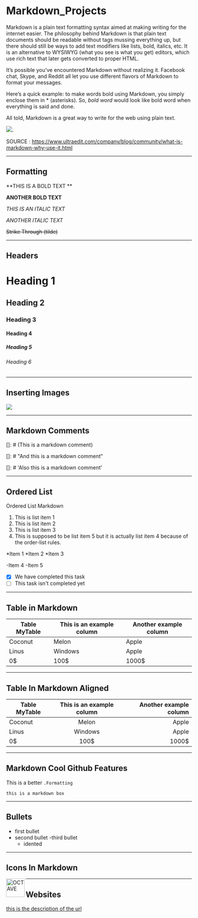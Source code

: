 # Markdown_Projects

Markdown is a plain text formatting syntax aimed at making writing for the internet easier. The philosophy behind Markdown is that plain text documents should be readable without tags mussing everything up, but there should still be ways to add text modifiers like lists, bold, italics, etc. It is an alternative to WYSIWYG (what you see is what you get) editors, which use rich text that later gets converted to proper HTML.

It’s possible you’ve encountered Markdown without realizing it. Facebook chat, Skype, and Reddit all let you use different flavors of Markdown to format your messages.

Here’s a quick example: to make words bold using Markdown, you simply enclose them in * (asterisks). So, *bold word* would look like bold word when everything is said and done.

All told, Markdown is a great way to write for the web using plain text.


![](https://th.bing.com/th/id/R31767c0d8d6d30d45b0a9b96d5e3a880?rik=TyBIUaoIDAB0Qw&riu=http%3a%2f%2finplus.top%2fassets%2fblogImg%2fmarkdown%2fmarkdown-0.png&ehk=7T1iLuILhJc4Yn%2fSSe493ScIMG%2bPltiO1E9aAhijFo8%3d&risl=&pid=ImgRaw).



SOURCE : https://www.ultraedit.com/company/blog/community/what-is-markdown-why-use-it.html


---
Formatting
---
**THIS IS A BOLD TEXT **

__ANOTHER BOLD TEXT__

_THIS IS AN ITALIC TEXT_

*ANOTHER ITALIC TEXT*

~~Strike Through (tilde)~~

---
Headers
---

# Heading 1
## Heading 2
### Heading 3
#### Heading 4
##### Heading 5
###### Heading 6


---
Inserting Images
---

[//]: # (Insterting images)

![](https://th.bing.com/th/id/OIP.eFgmO8LLiVJdYDTuG6zL3AAAAA?pid=ImgDet&rs=1)

---
Markdown Comments
---

[]: # (This is a markdown comment)


[]: # "And this is a markdown comment"



[]: # 'Also this is a markdown comment'


[//]: # (Yet another markdown comment)



[comment]: # (Still another markdown comment)

---
Ordered List
---

Ordered List Markdown


1. This is list item 1
2. This is list item 2
3. This is list item 3
5. This is supposed to be list item 5 but it is actually list item 4 because of the order-list rules.

*Item 1
*Item 2
*Item 3

-Item 4
-Item 5

-[X] We have completed this task
-[ ] This task isn't completed yet

---
Table in Markdown
---

| Table MyTable | This is an example column | Another example column |
| --------------- | ---------------- | --------------- |
| Coconut | Melon | Apple |
| Linus | Windows | Apple |
| 0$ | 100$ | 1000$|

---
Table In Markdown Aligned
---

| Table MyTable | This is an example column | Another example column |
| --------------- | :----------------: | ---------------: | 
| Coconut | Melon | Apple |
| Linus | Windows | Apple |
| 0$ | 100$ | 1000$|


---
Markdown Cool Github Features
---

This is a better `.Formatting`

```
this is a markdown box
```

---
Bullets
---
- first bullet
- second bullet
-third bullet
  - idented

---
Icons In Markdown
---

<img align="left" alt="OCTAVE" width="50px" src="https://cdn.jsdelivr.net/npm/simple-icons@3.13.0/icons/octave.svg" />


---
Websites
---
[this is the description of the url](https://github.com/AlexandrosPanag/Markdown_Projects)
